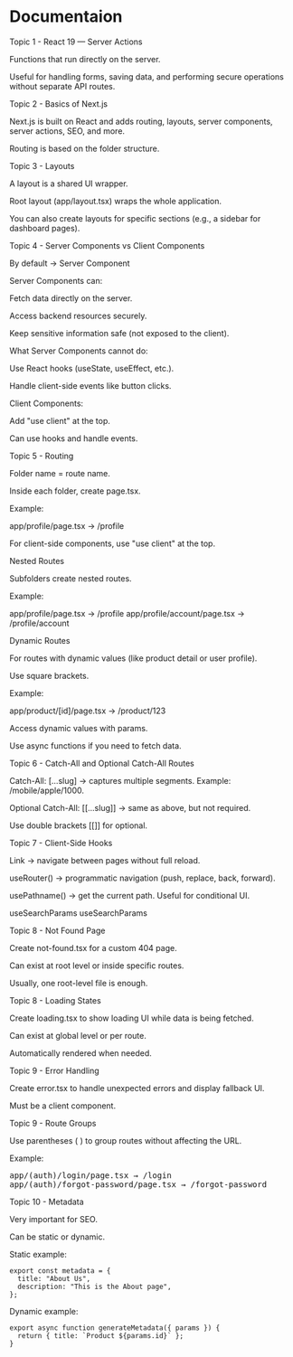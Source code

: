 # Documentaion

Topic 1 - React 19 — Server Actions

Functions that run directly on the server.

Useful for handling forms, saving data, and performing secure operations without separate API routes.

Topic 2 - Basics of Next.js

Next.js is built on React and adds routing, layouts, server components, server actions, SEO, and more.

Routing is based on the folder structure.

Topic 3 - Layouts

A layout is a shared UI wrapper.

Root layout (app/layout.tsx) wraps the whole application.

You can also create layouts for specific sections (e.g., a sidebar for dashboard pages).

Topic 4 - Server Components vs Client Components

By default → Server Component

Server Components can:

Fetch data directly on the server.

Access backend resources securely.

Keep sensitive information safe (not exposed to the client).

What Server Components cannot do:

Use React hooks (useState, useEffect, etc.).

Handle client-side events like button clicks.

Client Components:

Add "use client" at the top.

Can use hooks and handle events.

Topic 5 - Routing

Folder name = route name.

Inside each folder, create page.tsx.

Example:

app/profile/page.tsx → /profile

For client-side components, use "use client" at the top.

Nested Routes

Subfolders create nested routes.

Example:

app/profile/page.tsx → /profile
app/profile/account/page.tsx → /profile/account

Dynamic Routes

For routes with dynamic values (like product detail or user profile).

Use square brackets.

Example:

app/product/[id]/page.tsx → /product/123

Access dynamic values with params.

Use async functions if you need to fetch data.

Topic 6 - Catch-All and Optional Catch-All Routes

Catch-All: [...slug] → captures multiple segments.
Example: /mobile/apple/1000.

Optional Catch-All: [[...slug]] → same as above, but not required.

Use double brackets [[]] for optional.

Topic 7 - Client-Side Hooks

Link → navigate between pages without full reload.

useRouter() → programmatic navigation (push, replace, back, forward).

usePathname() → get the current path. Useful for conditional UI.

useSearchParams
useSearchParams

Topic 8 - Not Found Page

Create not-found.tsx for a custom 404 page.

Can exist at root level or inside specific routes.

Usually, one root-level file is enough.

Topic 8 - Loading States

Create loading.tsx to show loading UI while data is being fetched.

Can exist at global level or per route.

Automatically rendered when needed.

Topic 9 - Error Handling

Create error.tsx to handle unexpected errors and display fallback UI.

Must be a client component.

Topic 9 - Route Groups

Use parentheses ( ) to group routes without affecting the URL.

Example:

<pre>
app/(auth)/login/page.tsx → /login
app/(auth)/forgot-password/page.tsx → /forgot-password
</pre>

Topic 10 - Metadata

Very important for SEO.

Can be static or dynamic.

Static example:

```tsx
export const metadata = {
  title: "About Us",
  description: "This is the About page",
};
```

Dynamic example:

```tsx
export async function generateMetadata({ params }) {
  return { title: `Product ${params.id}` };
}
```
